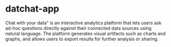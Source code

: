 # datchat-app

Chat with your data" is an interactive analytics platform that lets users ask ad-hoc questions directly against their connected data sources using natural language. The platform generates visual artifacts such as charts and graphs, and allows users to export results for further analysis or sharing.​


<!-- 
# oiginal package.json - root

{
  "name": "spana",
  "version": "0.1.0",
  "private": true,
  "type": "module",
  "scripts": {
    "build": "next build",
    "dev": "next dev",
    "lint": "next lint",
    "start": "next start"
  },
  "dependencies": {
    "@hookform/resolvers": "^3.10.0",
    "@radix-ui/react-accordion": "1.2.2",
    "@radix-ui/react-alert-dialog": "1.1.4",
    "@radix-ui/react-aspect-ratio": "1.1.1",
    "@radix-ui/react-avatar": "1.1.2",
    "@radix-ui/react-checkbox": "1.1.3",
    "@radix-ui/react-collapsible": "1.1.2",
    "@radix-ui/react-context-menu": "2.2.4",
    "@radix-ui/react-dialog": "1.1.4",
    "@radix-ui/react-dropdown-menu": "2.1.4",
    "@radix-ui/react-hover-card": "1.1.4",
    "@radix-ui/react-label": "2.1.1",
    "@radix-ui/react-menubar": "1.1.4",
    "@radix-ui/react-navigation-menu": "1.2.3",
    "@radix-ui/react-popover": "1.1.4",
    "@radix-ui/react-progress": "1.1.1",
    "@radix-ui/react-radio-group": "1.2.2",
    "@radix-ui/react-scroll-area": "1.2.2",
    "@radix-ui/react-select": "2.1.4",
    "@radix-ui/react-separator": "1.1.1",
    "@radix-ui/react-slider": "1.2.2",
    "@radix-ui/react-slot": "1.1.1",
    "@radix-ui/react-switch": "1.1.2",
    "@radix-ui/react-tabs": "1.1.2",
    "@radix-ui/react-toast": "1.2.4",
    "@radix-ui/react-toggle": "1.1.1",
    "@radix-ui/react-toggle-group": "1.1.1",
    "@radix-ui/react-tooltip": "1.1.6",
    "@vercel/analytics": "1.3.1",
    "autoprefixer": "^10.4.20",
    "axios": "latest",
    "chart.js": "^4.5.1",
    "chartjs-plugin-annotation": "^3.1.0",
    "chartjs-plugin-datalabels": "^2.2.0",
    "chartjs-plugin-zoom": "^2.2.0",
    "class-variance-authority": "^0.7.1",
    "clsx": "^2.1.1",
    "cmdk": "1.0.4",
    "cors": "latest",
    "date-fns": "4.1.0",
    "dotenv": "latest",
    "embla-carousel-react": "8.5.1",
    "exceljs": "^4.4.0",
    "express": "latest",
    "geist": "^1.3.1",
    "html2canvas": "^1.4.1",
    "input-otp": "1.4.1",
    "jspdf": "^3.0.3",
    "jspdf-autotable": "^5.0.2",
    "lucide-react": "^0.454.0",
    "mssql": "^11.0.1",
    "next": "^15.5.4",
    "next-themes": "^0.4.6",
    "openai": "latest",
    "path": "latest",
    "react": "^18.3.1",
    "react-chartjs-2": "^5.3.0",
    "react-day-picker": "9.8.0",
    "react-dom": "^18.3.1",
    "react-hook-form": "^7.60.0",
    "react-icons": "^5.5.0",
    "react-markdown": "latest",
    "react-resizable-panels": "^2.1.7",
    "react-syntax-highlighter": "latest",
    "recharts": "latest",
    "remark-gfm": "^4.0.1",
    "sonner": "^1.7.4",
    "tailwind-merge": "^2.5.5",
    "tailwindcss-animate": "^1.0.7",
    "url": "latest",
    "vaul": "^0.9.9",
    "ws": "latest",
    "xlsx": "^0.18.5",
    "zod": "3.25.67"
  },
  "devDependencies": {
    "@tailwindcss/postcss": "^4.1.9",
    "@types/chart.js": "^4.0.1",
    "@types/node": "^22",
    "@types/react": "^18",
    "@types/react-dom": "^18",
    "@types/react-syntax-highlighter": "^15.5.13",
    "postcss": "^8.5",
    "tailwindcss": "^4.1.9",
    "tw-animate-css": "1.3.3",
    "typescript": "^5"
  }
}
 -->















<!-- # Original UI workflow

name: Deploy UI to Azure

on:
  push:
    branches:
      - main
    paths-ignore:
      - 'backend/**'
  workflow_dispatch:

env:
  NEXT_PUBLIC_API_URL: https://datchat-api.azurewebsites.net

jobs:
  deploy:
    runs-on: ubuntu-latest
    
    steps:
    - name: Checkout code
      uses: actions/checkout@v4
    
    - name: Set up Node.js
      uses: actions/setup-node@v4
      with:
        node-version: '20'
    
    - name: Install dependencies
      run: npm ci
    
    - name: Build application
      run: npm run build
      env:
        NEXT_PUBLIC_API_URL: https://datchat-api.azurewebsites.net
    
    - name: Deploy to Azure
      uses: azure/webapps-deploy@v2
      with:
        app-name: 'datchat-ui'
        publish-profile: ${{ secrets.AZURE_WEBAPP_PUBLISH_PROFILE_UI }}
        package: .

 -->



<!-- ORIGINAL GITGNORE
node_modules
!.next
.env
.DS_Store
*.log
.vscode

 -->